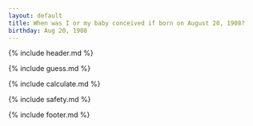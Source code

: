 ```yaml
---
layout: default
title: When was I or my baby conceived if born on August 20, 1908?
birthday: Aug 20, 1908
---
```


{% include header.md %}

{% include guess.md %}

{% include calculate.md %}

{% include safety.md %}

{% include footer.md %}



